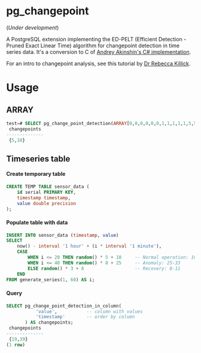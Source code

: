 # pg_changepoint

(*Under development*) 

A PostgreSQL extension implementing the ED-PELT (Efficient Detection - Pruned Exact Linear Time) algorithm for changepoint detection in time series data. It's a conversion to C of [Andrey Akinshin's C# implementation](https://aakinshin.net/posts/edpelt/).

For an intro to changepoint analysis, see this tutorial by [Dr Rebecca Killick](https://www.youtube.com/watch?v=WelmlZK5G2Y).

# Usage

## ARRAY

```sql
test=# SELECT pg_change_point_detection(ARRAY[0,0,0,0,0,0,1,1,1,1,1,5,5,5,5,5,5,5,5]::float8[]) AS changepoints;
 changepoints 
--------------
 {5,10}
```

## Timeseries table

#### Create temporary table

```sql
CREATE TEMP TABLE sensor_data (
    id serial PRIMARY KEY,
    timestamp timestamp,
    value double precision
);
```

#### Populate table with data

```sql
INSERT INTO sensor_data (timestamp, value)
SELECT 
    now() - interval '1 hour' + (i * interval '1 minute'),
    CASE 
        WHEN i <= 20 THEN random() * 5 + 10     -- Normal operation: 10-15
        WHEN i <= 40 THEN random() * 8 + 25     -- Anomaly: 25-33  
        ELSE random() * 3 + 8                   -- Recovery: 8-11
    END
FROM generate_series(1, 60) AS i;
```

#### Query

```sql
SELECT pg_change_point_detection_in_column(                                                                                                                                                                                                 'sensor_data',     -- table name
           'value',           -- column with values
           'timestamp'        -- order by column
       ) AS changepoints;
 changepoints 
--------------
 {19,39}
(1 row)
```
